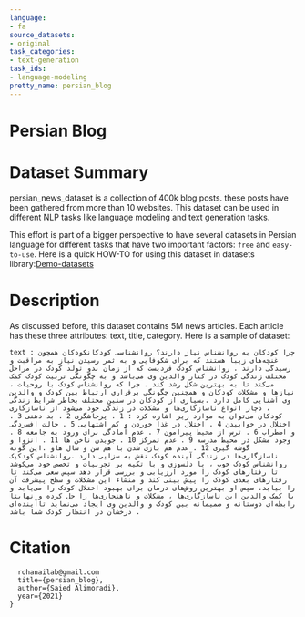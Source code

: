 ```yaml
---
language:
- fa
source_datasets:
- original
task_categories:
- text-generation
task_ids:
- language-modeling
pretty_name: persian_blog
---
```

# Persian Blog


# Dataset Summary

persian_news_dataset is a collection of 400k blog posts. these posts have been gathered from more than 10 websites. This dataset can be used in different NLP tasks like language modeling and text generation tasks.

This effort is part of a bigger perspective to have several datasets in Persian language for different tasks that have two important factors: `free` and `easy-to-use`. Here is a quick HOW-TO for using this dataset in datasets library:[Demo-datasets](https://saied71.github.io/RohanAiLab/2021/09/03/Demo-datasets.html)

# Description

As discussed before, this dataset contains 5M news articles. Each article has these three attributes: text, title, category. Here is a sample of dataset:
```
text : چرا کودکان به روانشناس نیاز دارند؟ روانشناسی کودکانکودکان همچون غنچه‌های زیبا هستند که برای شکوفایی و به ثمر رسیدن نیاز به مراقبت و رسیدگی دارند . روانشناس کودک فردیست که از زمان بدو تولد کودک در مراحل مختلف زندگی کودک در کنار والدین وی می‌باشد و به چگونگی تربیت کودک کمک می‌کند تا به بهترین شکل رشد کند . چرا که روانشناس کودک با روحیات ، نیاز‌ها و مشکلات کودکان و همچنین چگونگی برقراری ارتباط بین کودک و والدین وی آشنایی کامل دارد .بسیاری از کودکان در سنین مختلف بخاطر شرایط زندگی ، دچار انواع ناسازگاری‌ها و مشکلات در زندگی خود می‌شود از ناسازگاری کودکان می‌توان به موارد زیر اشاره کرد : 1 . پرخاشگری 2 . بد دهنی 3 . اختلال در خوابیدن 4 . اختلال در غذا خوردن و کم اشتهایی 5 . حالت افسردگی و اضطراب 6 . ترس از محیط پیرامون 7 . عدم آمادگی برای ورود به جامعه 8 . وجود مشکل در محیط مدرسه 9 . عدم تمرکز 10 . جویدن ناخن ها 11 . انزوا و گوشه گیری 12 . عدم هم بازی شدن با هم سن و سال هاو .این گونه ناسازگاری‌ها در زندگی آینده کودک نقش به سزایی دارد .روانشناس کودکیک روانشناس کودک خوب ، با دلسوزی و با تکیه بر تجربیات و تخصص خود می‌کوشد تا رفتار‌های کودک را مورد ارزیابی و بررسی قرار دهد سپس سعی می‌کند تا رفتار‌های بعدی کودک را پیش بینی کند و منشاء این مشکلات و سطح پیشرفت آن را بیابد. سپس او بهترین روش‌های درمان برای بهبود اختلال کودک را می‌یابد و با کمک والدین این ناسازگاری‌ها ، مشکلات و ناهنجاری‌ها را حل کرده و نهایتا رابطه‌ای دوستانه و صمیمانه بین کودک و والدین وی ایجاد می‌نماید تاآینده‌ای درخشان در انتظار کودک شما باشد .
```

# Citation
```
  rohanailab@gmail.com
  title={persian_blog},
  author={Saied Alimoradi},
  year={2021}
}
```